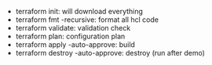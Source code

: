  * terraform init: will download everything
 * terraform fmt -recursive: format all hcl code
 * terraform validate: validation check
 * terraform plan: configuration plan
 * terraform apply -auto-approve: build
 * terraform destroy -auto-approve: destroy (run after demo)
